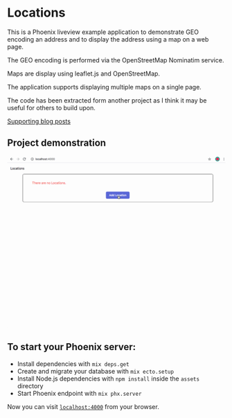 # Locations

This is a Phoenix liveview example application to demonstrate GEO encoding an address and to display
the address using a map on a web page.

The GEO encoding is performed via the OpenStreetMap Nominatim service.

Maps are display using leaflet.js and OpenStreetMap.

The application supports displaying multiple maps on a single page.

The code has been extracted form another project as I think it may be useful for others
to build upon.

[Supporting blog posts](https://componentx.co.uk/blog/geo-location-part-1)

## Project demonstration 

![project demonstration GIF](/demo/demo.gif)


## To start your Phoenix server:


  * Install dependencies with `mix deps.get`
  * Create and migrate your database with `mix ecto.setup`
  * Install Node.js dependencies with `npm install` inside the `assets` directory
  * Start Phoenix endpoint with `mix phx.server`

Now you can visit [`localhost:4000`](http://localhost:4000) from your browser.

